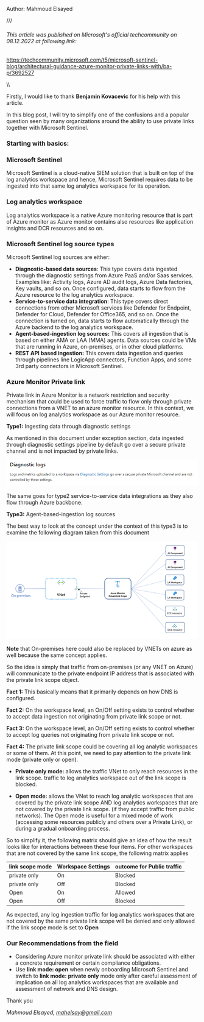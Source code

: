 
Author: Mahmoud Elsayed


///

###### This article was published on Microsoft's official techcommunity on 08.12.2022 at following link: 
https://techcommunity.microsoft.com/t5/microsoft-sentinel-blog/architectural-guidance-azure-monitor-private-links-with/ba-p/3692527

\\\


Firstly, I would like to thank  **Benjamin Kovacevic** for his help with this article.

In this blog post, I will try to simplify one of the confusions and a popular question seen by many organizations around the ability to use private links together with Microsoft Sentinel.

### Starting with basics:

### Microsoft Sentinel
Microsoft Sentinel is a cloud-native SIEM solution that is built on top of the log analytics workspace and hence, Microsoft Sentinel requires data to be ingested into that same log analytics workspace for its operation.


### Log analytics workspace
Log analytics workspace is a native Azure monitoring resource that is part of Azure monitor as Azure monitor contains also resources like application insights and DCR resources and so on.


### Microsoft Sentinel log source types
Microsoft Sentinel log sources are either:

+ **Diagnostic-based data sources**: This type covers data ingested through the diagnostic settings from Azure PaaS and/or Saas services. Examples like: Activity logs, Azure AD audit logs, Azure Data factories, Key vaults, and so on. Once configured, data starts to flow from the Azure resource to the log analytics workspace.
+ **Service-to-service data integration**: This type covers direct connections from other Microsoft services like Defender for Endpoint, Defender for Cloud, Defender for Office365, and so on. Once the connection is turned on, data starts to flow automatically through the Azure backend to the log analytics workspace.
+ **Agent-based-ingestion log sources:** This covers all ingestion that is based on either AMA or LAA (MMA) agents. Data sources could be VMs that are running in Azure, on-premises, or in other cloud platforms.
+ **REST API based ingestion:** This covers data ingestion and queries through pipelines line LogicApp connectors, Function Apps, and some 3rd party connectors in Microsoft Sentinel.
 

### Azure Monitor Private link
Private link in Azure Monitor is a network restriction and security mechanism that could be used to force traffic to flow only through private connections from a VNET to an azure monitor resource. In this context, we will focus on log analytics workspace as our Azure monitor resource.

**Type1:** Ingesting data through diagnostic settings

As mentioned in this document under exception section, data ingested through diagnostic settings pipeline by default go over a secure private channel and is not impacted by private links.


 
 ![This is an image](https://github.com/mahelsay/msft/blob/main/images/1.png)



The same goes for type2 service-to-service data integrations as they also flow through Azure backbone.

**Type3:** Agent-based-ingestion log sources

The best way to look at the concept under the context of this type3 is to examine the following diagram taken from this document


 ![This is an image](https://github.com/mahelsay/msft/blob/main/images/2.png)


**Note** that On-premises here could also be replaced by VNETs on azure as well because the same concept applies.

 

So the idea is simply that traffic from on-premises (or any VNET on Azure) will communicate to the private endpoint IP address that is associated with the private link scope object.

**Fact 1:** This basically means that it primarily depends on how DNS is configured.

**Fact 2:** On the workspace level, an On/Off setting exists to control whether to accept data ingestion not originating from private link scope or not.

**Fact 3:** On the workspace level, an On/Off setting exists to control whether to accept log queries not originating from private link scope or not.

**Fact 4:** The private link scope could be covering all log analytic workspaces or some of them. At this point, we need to pay attention to the private link mode (private only or open).

+   **Private only mode:** allows the traffic VNet to only reach resources in the link scope. traffic to log analytics workspace out of the link scope is blocked.

+   **Open mode:** allows the VNet to reach log analytic workspaces that are covered by the private link scope AND log analytics workspaces that are not covered by the private link scope. (if they accept traffic from public networks). The Open mode is useful for a mixed mode of work (accessing some resources publicly and others over a Private Link), or during a gradual onboarding process.


So to simplify it, the following matrix should give an idea of how the result looks like for interactions between these four items. For other workspaces that are not covered by the same link scope, the following matrix applies


| **link scope mode** | **Workspace Settings** | outcome for Public traffic  |
|---------------------|------------------------|-----------------------------|
|     private only    | On                     | Blocked                     |
|     private only    | Off                    | Blocked                     | 
|     Open            | On                     | Allowed                     |
|     Open            | Off                    | Blocked                     | 



As expected, any log ingestion traffic for log analytics workspaces that are not covered by the same private link scope will be denied and only allowed if the link scope mode is set to **Open**


### **Our Recommendations from the field**

+ Considering Azure monitor private link should be associated with either a concrete requirement or certain compliance obligations.
+ Use **link mode: open** when newly onboarding Microsoft Sentinel and switch to **link mode: private only** mode only after careful assessment of implication on all log analytics workspaces that are available and assessment of network and DNS design.


Thank you

*Mahmoud Elsayed, mahelsay@gmail.com*